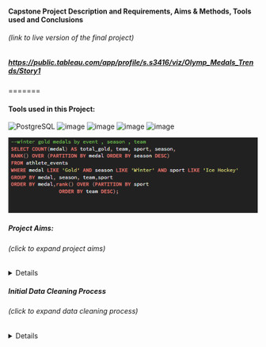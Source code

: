 
#### Capstone Project Description and Requirements, Aims & Methods, Tools used and Conclusions 
###### *(link to live version of the final project)*
##### https://public.tableau.com/app/profile/s.s3416/viz/Olymp_Medals_Trends/Story1 
=======
#### Tools used in this Project:

![PostgreSQL](https://a11ybadges.com/badge?logo=postgresql)  ![image](https://github.com/ssoehdata/SQL_for_Data_Science_Specialization_Course/assets/150803481/7fdb4c26-a680-4985-9bc9-39a147d4f8d3) ![image](https://img.shields.io/badge/Microsoft_SQL_Server-CC2927?style=for-the-badge&logo=microsoft-sql-server&logoColor=white) ![image](https://img.shields.io/badge/Tableau-E97627?style=for-the-badge&logo=Tableau&logoColor=white) 
![image](https://img.shields.io/badge/Microsoft_Excel-217346?style=for-the-badge&logo=microsoft-excel&logoColor=white) 

![alt text](https://github.com/ssoehdata/SQL_for_Data_Science_Specialization_Course/blob/main/Courses/4_SQL_for_DataScience_Capstone_Project/Capstone_Project/Final_Project_Materials/SQLQueries_examples/goldmedal_window_function.png) 

##### Project Aims:
######  *(click to expand project aims)*
<details> 
<ul>I chose to examine what if any relationsships existed in the following:</ul>
<n1>1) Examine any overall trends in countries and medals won for both Summer and Winter Olympic Games 
<n1>2) Determine if any trends appear for teams winning seasonal events from countries that naturally favour such activities due to geography and climate
<n1>3) Determine if any trends emerged over time for medals won, participating countries etc.
##### Data used: Publicly available data in two .csv files for Olympic Events and Medals won from 1900 to 2016
</details>
  
##### Initial Data Cleaning Process
###### *(click to expand data cleaning process)*
<details>
  
</details>


